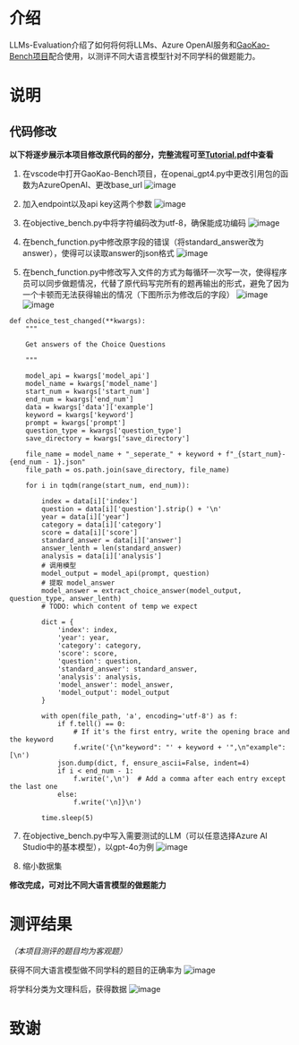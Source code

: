 # 介绍
LLMs-Evaluation介绍了如何将何将LLMs、Azure OpenAI服务和[GaoKao-Bench项目](https://github.com/OpenLMLab/GAOKAO-Bench)配合使用，以测评不同大语言模型针对不同学科的做题能力。

# 说明
## 代码修改
**以下将逐步展示本项目修改原代码的部分，完整流程可至[Tutorial.pdf](https://github.com/Qinyi-Tan/LLMs-Evaluation/blob/main/Tutorial.pdf)中查看**

1. 在vscode中打开GaoKao-Bench项目，在openai_gpt4.py中更改引用包的函数为AzureOpenAI、更改base_url
![image](https://github.com/Qinyi-Tan/LLMs-Evaluation/blob/main/Graphs/graph1.png)

2. 加入endpoint以及api key这两个参数
![image](https://github.com/Qinyi-Tan/LLMs-Evaluation/blob/main/Graphs/graph2.png)

3. 在objective_bench.py中将字符编码改为utf-8，确保能成功编码
![image](https://github.com/Qinyi-Tan/LLMs-Evaluation/blob/main/Graphs/graph3.png)

4. 在bench_function.py中修改原字段的错误（将standard_answer改为answer），使得可以读取answer的json格式
![image](https://github.com/Qinyi-Tan/LLMs-Evaluation/blob/main/Graphs/graph4.png)

5. 在bench_function.py中修改写入文件的方式为每循环一次写一次，使得程序员可以同步做题情况，代替了原代码写完所有的题再输出的形式，避免了因为一个卡顿而无法获得输出的情况（下图所示为修改后的字段）
![image](https://github.com/Qinyi-Tan/LLMs-Evaluation/blob/main/Graphs/graph5.1.png)
![image](https://github.com/Qinyi-Tan/LLMs-Evaluation/blob/main/Graphs/graph5.2.png)

```
def choice_test_changed(**kwargs):
    """

    Get answers of the Choice Questions

    """

    model_api = kwargs['model_api']
    model_name = kwargs['model_name']
    start_num = kwargs['start_num']
    end_num = kwargs['end_num']
    data = kwargs['data']['example']
    keyword = kwargs['keyword']
    prompt = kwargs['prompt']
    question_type = kwargs['question_type']
    save_directory = kwargs['save_directory']

    file_name = model_name + "_seperate_" + keyword + f"_{start_num}-{end_num - 1}.json"
    file_path = os.path.join(save_directory, file_name)

    for i in tqdm(range(start_num, end_num)):

        index = data[i]['index']
        question = data[i]['question'].strip() + '\n'
        year = data[i]['year']
        category = data[i]['category']
        score = data[i]['score']
        standard_answer = data[i]['answer']
        answer_lenth = len(standard_answer)
        analysis = data[i]['analysis']
        # 调用模型
        model_output = model_api(prompt, question)
        # 提取 model_answer
        model_answer = extract_choice_answer(model_output, question_type, answer_lenth)
        # TODO: which content of temp we expect

        dict = {
            'index': index,
            'year': year,
            'category': category,
            'score': score,
            'question': question,
            'standard_answer': standard_answer,
            'analysis': analysis,
            'model_answer': model_answer,
            'model_output': model_output
        }

        with open(file_path, 'a', encoding='utf-8') as f:
            if f.tell() == 0:
                # If it's the first entry, write the opening brace and the keyword
                f.write('{\n"keyword": "' + keyword + '",\n"example": [\n')
            json.dump(dict, f, ensure_ascii=False, indent=4)
            if i < end_num - 1:
                f.write(',\n')  # Add a comma after each entry except the last one
            else:
                f.write('\n]}\n')

        time.sleep(5)
```

7. 在objective_bench.py中写入需要测试的LLM（可以任意选择Azure AI Studio中的基本模型），以gpt-4o为例
![image](https://github.com/Qinyi-Tan/LLMs-Evaluation/blob/main/Graphs/graph6.png)

8. 缩小数据集

**修改完成，可对比不同大语言模型的做题能力**

# 测评结果
*（本项目测评的题目均为客观题）*

获得不同大语言模型做不同学科的题目的正确率为
![image](https://github.com/Qinyi-Tan/LLMs-Evaluation/blob/main/Results_Charts/Different_Subjects.png)

将学科分类为文理科后，获得数据
![image](https://github.com/Qinyi-Tan/LLMs-Evaluation/blob/main/Results_Charts/Arts_vs_Sciences.png)

# 致谢

